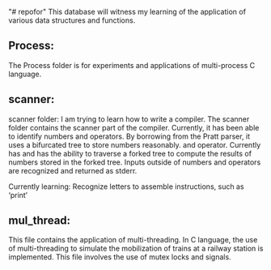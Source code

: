 "# repofor" 
This database will witness my learning of the application of various data structures and functions.

## Process:

The Process folder is for experiments and applications of multi-process C language.

## scanner:

scanner folder: I am trying to learn how to write a compiler. The scanner folder contains the scanner part of the compiler. Currently, it has been able to identify numbers and operators. By borrowing from the Pratt parser, it uses a bifurcated tree to store numbers reasonably. and operator. Currently has and has the ability to traverse a forked tree to compute the results of numbers stored in the forked tree. Inputs outside of numbers and operators are recognized and returned as stderr.

Currently learning: Recognize letters to assemble instructions, such as ‘print’

## mul_thread:

This file contains the application of multi-threading. In C language, the use of multi-threading to simulate the mobilization of trains at a railway station is implemented. This file involves the use of mutex locks and signals.

